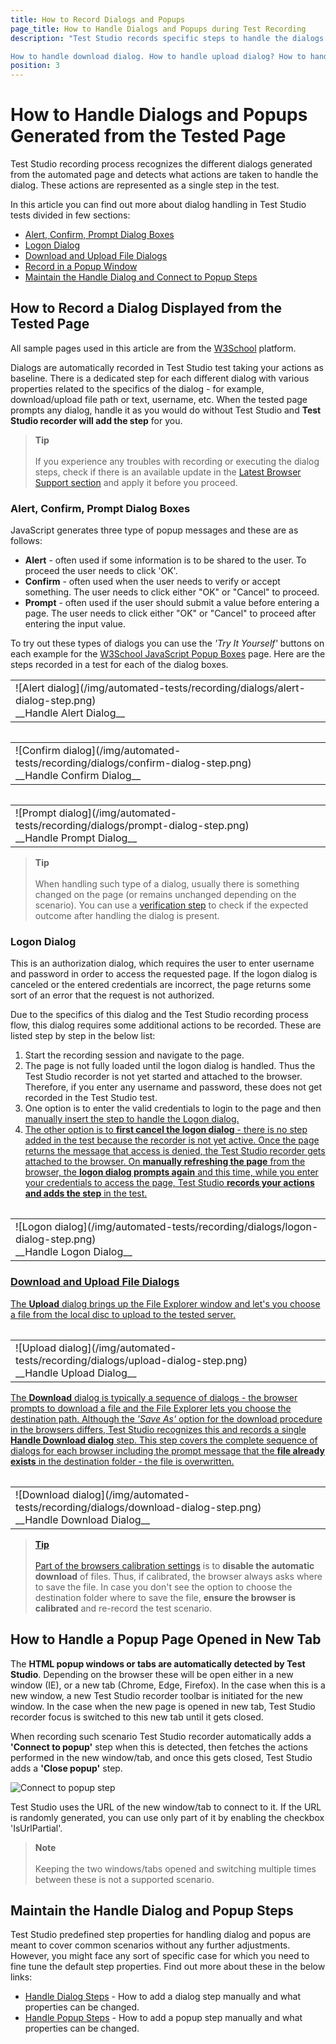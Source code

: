 ```yaml
---
title: How to Record Dialogs and Popups 
page_title: How to Handle Dialogs and Popups during Test Recording
description: "Test Studio records specific steps to handle the dialogs and popups generated from the tested application. How to record the test scenario if I need to download a file? Can I handle dialogs in Test Studio automatically? How to handle in Test Studio a popup opened in new window/tab. 

How to handle download dialog. How to handle upload dialog? How to handle confirm dialog? How to handle  alert dialog? How to handle logon dialog? How to handle prompt dialog? How to handle generic dialog? FileUpload dialog in Test Studio test."
position: 3
---
```

# How to Handle Dialogs and Popups Generated from the Tested Page

Test Studio recording process recognizes the different dialogs generated from the automated page and detects what actions are taken to handle the dialog. These actions are represented as a single step in the test.

In this article you can find out more about dialog handling in Test Studio tests divided in few sections:

- [Alert, Confirm, Prompt Dialog Boxes](#alert-confirm-prompt-dialog-boxes)
- [Logon Dialog](#logon-dialog)
- [Download and Upload File Dialogs](#download-and-upload-file-dialogs)
- [Record in a Popup Window](#how-to-handle-a-popup-page-opened-in-new-tab)
- [Maintain the Handle Dialog and Connect to Popup Steps](#maintain-the-handle-dialog-and-popup-steps)

## How to Record a Dialog Displayed from the Tested Page

All sample pages used in this article are from the  <a href="https://www.w3schools.com/" target="_blank">W3School</a> platform.

Dialogs are automatically recorded in Test Studio test taking your actions as baseline. There is a dedicated step for each different dialog with various properties related to the specifics of the dialog - for example, download/upload file path or text, username, etc. When the tested page prompts any dialog, handle it as you would do without Test Studio and __Test Studio recorder will add the step__ for you.

> __Tip__
><br>
><br>
> If you experience any troubles with recording or executing the dialog steps, check if there is an available update in the <a href="/prerequisites/configure-your-browser/browser-support-updater" target="_blank">Latest Browser Support section</a> and apply it before you proceed.

### Alert, Confirm, Prompt Dialog Boxes

JavaScript generates three type of popup messages and these are as follows:

* __Alert__ - often used if some information is to be shared to the user. To proceed the user needs to click 'OK'.
* __Confirm__ - often used when the user needs to verify or accept something. The user needs to click either "OK" or "Cancel" to proceed.
* __Prompt__ - often used if the user should submit a value before entering a page. The user needs to click either "OK" or "Cancel" to proceed after entering the input value.

To try out these types of dialogs you can use the _'Try It Yourself'_ buttons on each example for the <a href="https://www.w3schools.com/js/js_popup.asp" target="_blank">W3School JavaScript Popup Boxes</a> page. Here are the steps recorded in a test for each of the dialog boxes.

<table id=no-table>
<tr>
<td>![Alert dialog](/img/automated-tests/recording/dialogs/alert-dialog-step.png)<br>__Handle Alert Dialog__</td>
</tr>
<table>

<table id=no-table>
<tr>
<td>![Confirm dialog](/img/automated-tests/recording/dialogs/confirm-dialog-step.png)<br>__Handle Confirm Dialog__</td>
</tr>
<table>

<table id=no-table>
<tr>
<td>![Prompt dialog](/img/automated-tests/recording/dialogs/prompt-dialog-step.png)<br>__Handle Prompt Dialog__</td>
</tr>
<table>

> __Tip__
><br>
><br>
> When handling such type of a dialog, usually there is something changed on the page (or remains unchanged depending on the scenario). You can use a <a href="/features/recorder/advanced-recording-tools/element-steps/verifications/quick-verification" target="_blank">verification step</a> to check if the expected outcome after handling the dialog is present.

### Logon Dialog

This is an authorization dialog, which requires the user to enter username and password in order to access the requested page. If the logon dialog is canceled or the entered credentials are incorrect, the page returns some sort of an error that the request is not authorized.

Due to the specifics of this dialog and the Test Studio recording process flow, this dialog requires some additional actions to be recorded. These are listed step by step in the below list:

1. Start the recording session and navigate to the page.
2. The page is not fully loaded until the logon dialog is handled. Thus the Test Studio recorder is not yet started and attached to the browser. Therefore, if you enter any username and password, these does not get recorded in the Test Studio test.
3. One option is to enter the valid credentials to login to the page and then <a href="/features/dialogs-and-popups/dialogs#add-a-handle-dialog-step-manually" target="_blank">manually insert the step to handle the Logon dialog.
4. The other option is to __first cancel the logon dialog__ - there is no step added in the test because the recorder is not yet active. Once the page returns the message that access is denied, the Test Studio recorder gets attached to the browser. On __manually refreshing the page__ from the browser, the __logon dialog prompts again__ and this time, while you enter your credentials to access the page, Test Studio __records your actions and adds the step__ in the test.

<table id=no-table>
<tr>
<td>![Logon dialog](/img/automated-tests/recording/dialogs/logon-dialog-step.png)<br>__Handle Logon Dialog__</td>
</tr>
<table>

### Download and Upload File Dialogs

The __Upload__ dialog brings up the File Explorer window and let's you choose a file from the local disc to upload to the tested server.

<table id=no-table>
<tr>
<td>![Upload dialog](/img/automated-tests/recording/dialogs/upload-dialog-step.png)<br>__Handle Upload Dialog__</td>
</tr>
<table>

The __Download__ dialog is typically a sequence of dialogs - the browser prompts to download a file and the File Explorer lets you choose the destination path. Although the _'Save As'_ option for the download procedure in the browsers differs, Test Studio recognizes this and records a single __Handle Download dialog__ step. This step covers the complete sequence of dialogs for each browser including the prompt message that the __file already exists__ in the destination folder - the file is overwritten.

<table id=no-table>
<tr>
<td>![Download dialog](/img/automated-tests/recording/dialogs/download-dialog-step.png)<br>__Handle Download Dialog__</td>
</tr>
<table>

> __Tip__
><br>
><br>
> Part of the <a href="/prerequisites/configure-your-browser/browser-configuration" target="_blank">browsers calibration settings</a> is to __disable the automatic download__ of files. Thus, if calibrated, the browser always asks where to save the file. In case you don't see the option to choose the destination folder where to save the file, __ensure the browser is calibrated__ and re-record the test scenario.

## How to Handle a Popup Page Opened in New Tab

The __HTML popup windows or tabs are automatically detected by Test Studio__. Depending on the browser these will be open either in a new window (IE), or a new tab (Chrome, Edge, Firefox). In the case when this is a new window, a new Test Studio recorder toolbar is initiated for the new window. In the case when the new page is opened in new tab, Test Studio recorder focus is switched to this new tab until it gets closed.

When recording such scenario Test Studio recorder automatically adds a __'Connect to popup'__ step when this is detected, then fetches the actions performed in the new window/tab, and once this gets closed, Test Studio adds a __'Close popup'__ step.

![Connect to popup step](/img/automated-tests/recording/dialogs/popup-steps.png)

Test Studio uses the URL of the new window/tab to connect to it. If the URL is randomly generated, you can use only part of it by enabling the checkbox 'IsUrlPartial'.

> __Note__
><br>
><br>
> Keeping the two windows/tabs opened and switching multiple times between these is not a supported scenario.

## Maintain the Handle Dialog and Popup Steps

Test Studio predefined step properties for handling dialog and popus are meant to cover common scenarios without any further adjustments. However, you might face any sort of specific case for which you need to fine tune the default step properties. Find out more about these in the below links:

- <a href="/features/dialogs-and-popups/dialogs" target="_blank">Handle Dialog Steps</a> - How to add a dialog step manually and what properties can be changed.
- <a href="/features/dialogs-and-popups/html-popups" target="_blank">Handle Popup Steps</a> - How to add a popup step manually and what properties can be changed.
